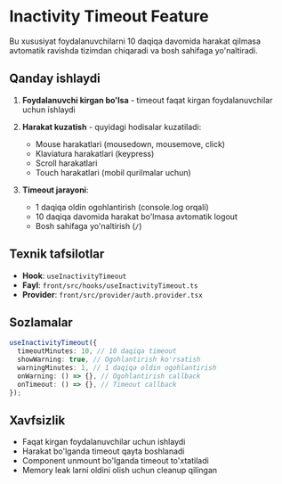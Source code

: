 # Inactivity Timeout Feature

Bu xususiyat foydalanuvchilarni 10 daqiqa davomida harakat qilmasa avtomatik ravishda tizimdan chiqaradi va bosh sahifaga yo'naltiradi.

## Qanday ishlaydi

1. **Foydalanuvchi kirgan bo'lsa** - timeout faqat kirgan foydalanuvchilar uchun ishlaydi
2. **Harakat kuzatish** - quyidagi hodisalar kuzatiladi:
   - Mouse harakatlari (mousedown, mousemove, click)
   - Klaviatura harakatlari (keypress)
   - Scroll harakatlari
   - Touch harakatlari (mobil qurilmalar uchun)

3. **Timeout jarayoni**:
   - 1 daqiqa oldin ogohlantirish (console.log orqali)
   - 10 daqiqa davomida harakat bo'lmasa avtomatik logout
   - Bosh sahifaga yo'naltirish (`/`)

## Texnik tafsilotlar

- **Hook**: `useInactivityTimeout`
- **Fayl**: `front/src/hooks/useInactivityTimeout.ts`
- **Provider**: `front/src/provider/auth.provider.tsx`

## Sozlamalar

```typescript
useInactivityTimeout({
  timeoutMinutes: 10, // 10 daqiqa timeout
  showWarning: true, // Ogohlantirish ko'rsatish
  warningMinutes: 1, // 1 daqiqa oldin ogohlantirish
  onWarning: () => {}, // Ogohlantirish callback
  onTimeout: () => {}, // Timeout callback
});
```

## Xavfsizlik

- Faqat kirgan foydalanuvchilar uchun ishlaydi
- Harakat bo'lganda timeout qayta boshlanadi
- Component unmount bo'lganda timeout to'xtatiladi
- Memory leak larni oldini olish uchun cleanup qilingan
